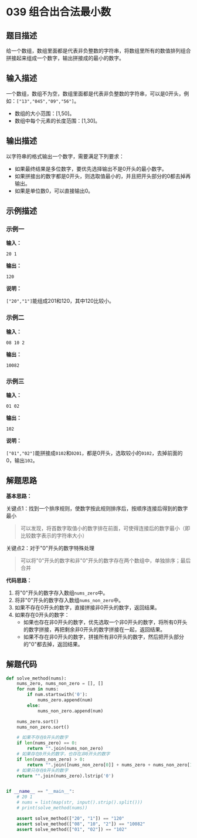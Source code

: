 # 039 组合出合法最小数

## 题目描述

给一个数组，数组里面都是代表非负整数的字符串，将数组里所有的数值排列组合拼接起来组成一个数字，输出拼接成的最小的数字。

## 输入描述

一个数组，数组不为空，数组里面都是代表非负整数的字符串，可以是0开头，例如：`["13","045","09","56"]`。

- 数组的大小范围：[1,50]。
- 数组中每个元素的长度范围：[1,30]。

## 输出描述

以字符串的格式输出一个数字，需要满足下列要求：
- 如果最终结果是多位数字，要优先选择输出不是0开头的最小数字。
- 如果拼接出的数字都是0开头，则选取值最小的，并且把开头部分的0都去掉再输出。
- 如果是单位数0，可以直接输出0。

## 示例描述

### 示例一

**输入：**
```text
20 1
```

**输出：**
```text
120
```

**说明：**

`["20","1"]`能组成201和120，其中120比较小。

### 示例二

**输入：**
```text
08 10 2
```

**输出：**
```text
10082
```

### 示例三

**输入：**
```text
01 02
```

**输出：**
```text
102
```

**说明：**

`["01","02"]`能拼接成`0102`和`0201`，都是0开头，选取较小的`0102`，去掉前面的0，输出`102`。

## 解题思路

**基本思路：**

关键点1：找到一个排序规则，使数字按此规则排序后，按顺序连接后得到的数字最小
> 可以发现，将首数字取值小的数字排在前面，可使得连接后的数字最小（即比较数字表示的字符串大小）

关键点2：对于"0"开头的数字特殊处理
> 可以将"0"开头的数字和非"0"开头的数字存在两个数组中，单独排序；最后合并

**代码思路：**
1. 将"0"开头的数字存入数组`nums_zero`中。
2. 将非"0"开头的数字存入数组`nums_non_zero`中。
3. 如果不存在0开头的数字，直接拼接非0开头的数字，返回结果。
4. 如果存在0开头的数字：
    - 如果也存在非0开头的数字，优先选取一个非0开头的数字，将所有0开头的数字拼接，再把剩余非0开头的数字拼接在一起，返回结果。
    - 如果不存在非0开头的数字，拼接所有非0开头的数字，然后把开头部分的"0"都去掉，返回结果。

## 解题代码
```python
def solve_method(nums):
    nums_zero, nums_non_zero = [], []
    for num in nums:
        if num.startswith('0'):
            nums_zero.append(num)
        else:
            nums_non_zero.append(num)

    nums_zero.sort()
    nums_non_zero.sort()

    # 如果不存在0开头的数字
    if len(nums_zero) == 0:
        return "".join(nums_non_zero)
    # 如果存在0开头的数字，也存在非0开头的数字
    if len(nums_non_zero) > 0:
        return "".join([nums_non_zero[0]] + nums_zero + nums_non_zero[1:])
    # 如果只存在0开头的数字
    return "".join(nums_zero).lstrip('0')


if __name__ == "__main__":
    # 20 1
    # nums = list(map(str, input().strip().split()))
    # print(solve_method(nums))

    assert solve_method(["20", "1"]) == "120"
    assert solve_method(["08", "10", "2"]) == "10082"
    assert solve_method(["01", "02"]) == "102"
```